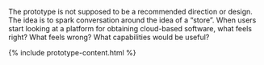 The prototype is not supposed to be a recommended direction or design. The idea is to spark conversation around the idea of a “store”. When users start looking at a platform for obtaining cloud-based software, what feels right? What feels wrong? What capabilities would be useful?

{% include prototype-content.html %}
